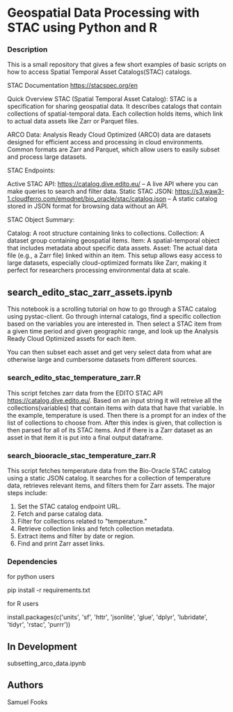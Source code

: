 # Geospatial Data Processing with STAC using Python and R

### Description
This is a small repository that gives a few short examples of basic scripts on how to access Spatial Temporal Asset Catalogs(STAC) catalogs. 

STAC Documentation https://stacspec.org/en

Quick Overview
STAC (Spatial Temporal Asset Catalog): STAC is a specification for sharing geospatial data. It describes catalogs that contain collections of spatial-temporal data. Each collection holds items, which link to actual data assets like Zarr or Parquet files.

ARCO Data: Analysis Ready Cloud Optimized (ARCO) data are datasets designed for efficient access and processing in cloud environments. Common formats are Zarr and Parquet, which allow users to easily subset and process large datasets.

STAC Endpoints:

Active STAC API: https://catalog.dive.edito.eu/ – A live API where you can make queries to search and filter data.
Static STAC JSON: https://s3.waw3-1.cloudferro.com/emodnet/bio_oracle/stac/catalog.json – A static catalog stored in JSON format for browsing data without an API.


STAC Object Summary:

Catalog: A root structure containing links to collections.
Collection: A dataset group containing geospatial items.
Item: A spatial-temporal object that includes metadata about specific data assets.
Asset: The actual data file (e.g., a Zarr file) linked within an item.
This setup allows easy access to large datasets, especially cloud-optimized formats like Zarr, making it perfect for researchers processing environmental data at scale.


## search_edito_stac_zarr_assets.ipynb

This notebook is a scrolling tutorial on how to go through a STAC catalog using pystac-client.  Go through internal catalogs, find a specific collection based on the variables you are interested in.  Then select a STAC item from a given time period and given geographic range, and look up the Analysis Ready Cloud Optimized assets for each item.

You can then subset each asset and get very select data from what are otherwise large and cumbersome datasets from different sources.

### search_edito_stac_temperature_zarr.R

This script fetches zarr data from the EDITO STAC API https://catalog.dive.edito.eu/.  Based on an input string it will retreive all the collections(variables) that contain items with data that have that variable. In the example, temperature is used.  Then there is a prompt for an index of the list of collections to choose from.  After this index is given, that collection is then parsed for all of its STAC items.  And if there is a Zarr dataset as an asset in that item it is put into a final output dataframe.


### search_biooracle_stac_temperature_zarr.R
This script fetches temperature data from the Bio-Oracle STAC catalog using a static JSON catalog. It searches for a collection of temperature data, retrieves relevant items, and filters them for Zarr assets. The major steps include:

1. Set the STAC catalog endpoint URL.
2. Fetch and parse catalog data.
3. Filter for collections related to "temperature."
4. Retrieve collection links and fetch collection metadata.
5. Extract items and filter by date or region.
6. Find and print Zarr asset links.


### Dependencies

for python users

pip install -r requirements.txt

for R users

install.packages(c('units', 'sf', 'httr', 'jsonlite', 'glue', 'dplyr', 'lubridate', 'tidyr', 'rstac', 'purrr'))

## In Development

subsetting_arco_data.ipynb

## Authors

Samuel Fooks
